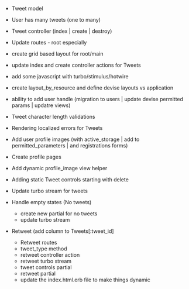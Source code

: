 - Tweet model
- User has many tweets (one to many)
- Tweet controller (index | create | destroy)
- Update routes - root especially
- create grid based layout for root/main
- update index and create controller actions for Tweets
- add some javascript with turbo/stimulus/hotwire
- create layout_by_resource and define devise layouts vs application
- ability to add user handle (migration to users | update devise permitted params | updatre views)
- Tweet character length validations
- Rendering localized errors for Tweets
- Add user profile images (with active_storage | add to permitted_parameters | and registrations forms)

- Create profile pages
- Add dynamic profile_image view helper
- Adding static Tweet controls starting with delete
- Update turbo stream for tweets
- Handle empty states (No tweets)
  - create new partial for no tweets
  - update turbo stream 
- Retweet (add column to Tweets[:tweet_id]
  - Retweet routes
  - tweet_type method
  - retweet controller action
  - retweet turbo stream
  - tweet controls partial
  - retweet partial
  - update the index.html.erb file to make things dynamic